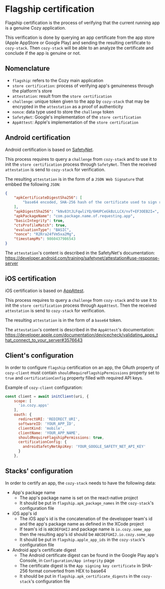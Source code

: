 # Flagship certification

Flagship certification is the process of verifying that the current running app is a genuine Cozy application.

This verification is done by querying an app certificate from the app store (Apple AppStore or Google Play) and sending  the resulting certificate to `cozy-stack`. Then `cozy-stack` will be able to an analyze the certificate and conclude if the app is genuine or not.

## Nomenclature

- `flagship`: refers to the Cozy main application
- `store certification`: process of verifying app's genuineness through the platform's store 
- `attestation`: result from the `store certification`
- `challenge`: unique token given to the app by `cozy-stack` that may be encrypted in the `attestation` as a proof of authenticity
- `nonce`: data type used to store the `challenge` token
- `SafetyNet`: Google's implementation of the `store certification`
- `AppAttest`: Apple's implementation of the `store certification`

## Android certification

Android certification is based on [SafetyNet](https://developer.android.com/training/safetynet/index.html).

This process requires to query a `challenge` from `cozy-stack` and to use it to init the `store certification` process through `SafetyNet`. Then the received `attestation` is send to `cozy-stack` for verification.

The resulting `attestation` is in the form of a `JSON Web Signature` that embbed the following `JSON`:
```json
{
    "apkCertificateDigestSha256": [
        "base64 encoded, SHA-256 hash of the certificate used to sign requesting app="
    ],
    "apkDigestSha256": "kNv83tJLFqwliYQ/6HUPCeGkBzLLCX/nvT+EF3OEB2I=",
    "apkPackageName": "com.package.name.of.requesting.app",
    "basicIntegrity": true,
    "ctsProfileMatch": true, 
    "evaluationType": "BASIC",
    "nonce": "R2Rra24fVm5xa2Mg",
    "timestampMs": 9860437986543
}
```

The `attestation`'s content is described in the SafetyNet's documentation: https://developer.android.com/training/safetynet/attestation#use-response-server

## iOS certification

iOS certification is based on [AppAttest](https://developer.apple.com/documentation/devicecheck).

This process requires to query a `challenge` from `cozy-stack` and to use it to init the `store certification` process through `AppAttest`. Then the received `attestation` is send to `cozy-stack` for verification.

The resulting `attestation` is in the form of a `base64` token.

The `attestation`'s content is described in the `AppAttest`'s documentation: https://developer.apple.com/documentation/devicecheck/validating_apps_that_connect_to_your_server#3576643

## Client's configuration

In order to configure `flagship` certification on an app, the OAuth property of `cozy-client` must contain `shouldRequireFlagshipPermissions` property set to `true` and `certificationConfig` property filled with required API keys.

Example of `cozy-client` configuration:
```js
const client = await initClient(uri, {
    scope: [
      'io.cozy.apps'
    ],
    oauth: {
      redirectURI: 'REDIRECT_URI',
      softwareID: 'YOUR_APP_ID',
      clientKind: 'mobile',
      clientName: 'YOUR_APP_NAME',
      shouldRequireFlagshipPermissions: true,
      certificationConfig: {
        androidSafetyNetApiKey: 'YOUR_GOOGLE_SAFETY_NET_API_KEY'
      }
    },
```

## Stacks' configuration

In order to certify an app, the `cozy-stack` needs to have the following data:
- App's package name
  - The app's package name is set on the react-native project
  - It should be put in `flagship.apk_package_names` in the `cozy-stack`'s configuration file
- iOS app's id
  - The iOS app's id is the concatenation of the developper team's id and the app's package name as defined in the XCode project
  - If team's id is `ABCDEFGHIJ` and package name is `io.cozy.some_app` then the resulting app's id should be `ABCDEFGHIJ.io.cozy.some_app`
  - It should be put in `flagship.apple_app_ids` in the `cozy-stack`'s configuration file
- Android app's certificate digest
  - The Android certificate digest can be found in the Google Play app's Console, in `Configuration/App integrity` page
  - The certificate digest is the `App signing key certificate` in SHA-256 format converted from HEX to base64
  - It should be put in `flagship.apk_certificate_digests` in the `cozy-stack`'s configuration file
